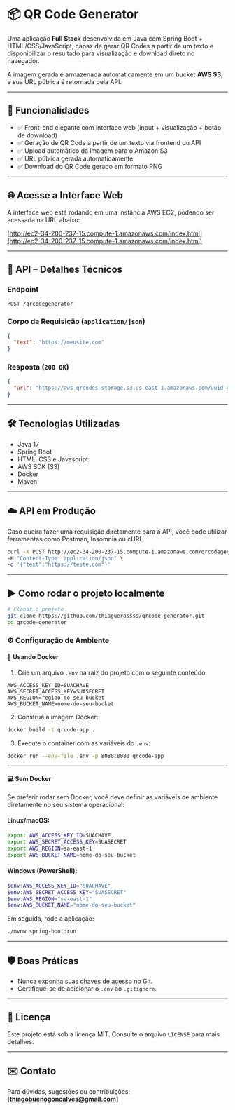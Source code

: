
# 📦 QR Code Generator

Uma aplicação **Full Stack** desenvolvida em Java com Spring Boot + HTML/CSS/JavaScript, capaz de gerar QR Codes a partir de um texto e disponibilizar o resultado para visualização e download direto no navegador.

A imagem gerada é armazenada automaticamente em um bucket **AWS S3**, e sua URL pública é retornada pela API.

---

## 🚀 Funcionalidades

- ✅ Front-end elegante com interface web (input + visualização + botão de download)
- ✅ Geração de QR Code a partir de um texto via frontend ou API
- ✅ Upload automático da imagem para o Amazon S3
- ✅ URL pública gerada automaticamente
- ✅ Download do QR Code gerado em formato PNG

---

## 🌐 Acesse a Interface Web

A interface web está rodando em uma instância AWS EC2, podendo ser acessada na URL abaixo:

[http://ec2-34-200-237-15.compute-1.amazonaws.com/index.html](http://ec2-34-200-237-15.compute-1.amazonaws.com/index.html)

---

## 🧪 API – Detalhes Técnicos

### Endpoint

```
POST /qrcodegenerator
```

### Corpo da Requisição (`application/json`)
```json
{
  "text": "https://meusite.com"
}
```

### Resposta (`200 OK`)
```json
{
  "url": "https://aws-qrcodes-storage.s3.us-east-1.amazonaws.com/uuid-gerado.png"
}
```

---

## 🛠️ Tecnologias Utilizadas

- Java 17
- Spring Boot
- HTML, CSS e Javascript
- AWS SDK (S3)
- Docker
- Maven

---

## ☁️ API em Produção

Caso queira fazer uma requisição diretamente para a API, você pode utilizar ferramentas como Postman, Insomnia ou cURL.

```bash
curl -X POST http://ec2-34-200-237-15.compute-1.amazonaws.com/qrcodegenerator \
-H "Content-Type: application/json" \
-d '{"text":"https://teste.com"}'
```

---

## ▶️ Como rodar o projeto localmente

```bash
# Clonar o projeto
git clone https://github.com/thiaguerassss/qrcode-generator.git
cd qrcode-generator
```

### ⚙️ Configuração de Ambiente

#### 🐳 Usando Docker

1. Crie um arquivo `.env` na raiz do projeto com o seguinte conteúdo:

```env
AWS_ACCESS_KEY_ID=SUACHAVE
AWS_SECRET_ACCESS_KEY=SUASECRET
AWS_REGION=regiao-do-seu-bucket
AWS_BUCKET_NAME=nome-do-seu-bucket
```

2. Construa a imagem Docker:
```bash
docker build -t qrcode-app .
```

3. Execute o container com as variáveis do `.env`:
```bash
docker run --env-file .env -p 8080:8080 qrcode-app
```

---

#### 💻 Sem Docker

Se preferir rodar sem Docker, você deve definir as variáveis de ambiente diretamente no seu sistema operacional:

#### Linux/macOS:
```bash
export AWS_ACCESS_KEY_ID=SUACHAVE
export AWS_SECRET_ACCESS_KEY=SUASECRET
export AWS_REGION=sa-east-1
export AWS_BUCKET_NAME=nome-do-seu-bucket
```

#### Windows (PowerShell):
```powershell
$env:AWS_ACCESS_KEY_ID="SUACHAVE"
$env:AWS_SECRET_ACCESS_KEY="SUASECRET"
$env:AWS_REGION="sa-east-1"
$env:AWS_BUCKET_NAME="nome-do-seu-bucket"
```

Em seguida, rode a aplicação:

```bash
./mvnw spring-boot:run
```

---

## 🛡️ Boas Práticas

- Nunca exponha suas chaves de acesso no Git.
- Certifique-se de adicionar o `.env` ao `.gitignore`.

---

## 📄 Licença

Este projeto está sob a licença MIT. Consulte o arquivo `LICENSE` para mais detalhes.

---

## ✉️ Contato

Para dúvidas, sugestões ou contribuições:  
**[thiagobuenogoncalves@gmail.com]**
